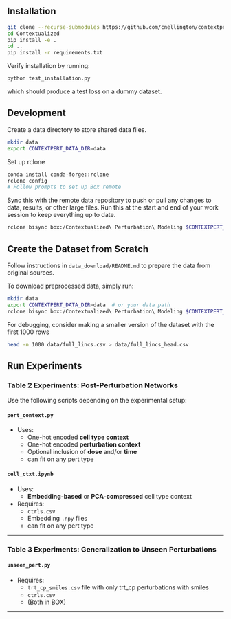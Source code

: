 ## Installation

```bash
git clone --recurse-submodules https://github.com/cnellington/contextpert.git
cd Contextualized
pip install -e .
cd ..
pip install -r requirements.txt
```

Verify installation by running:
```bash
python test_installation.py
```

which should produce a test loss on a dummy dataset.

## Development
Create a data directory to store shared data files.

```bash
mkdir data
export CONTEXTPERT_DATA_DIR=data
```

Set up rclone
```bash
conda install conda-forge::rclone
rclone config
# Follow prompts to set up Box remote
```

Sync this with the remote data repository to push or pull any changes to data, results, or other large files. 
Run this at the start and end of your work session to keep everything up to date.
```bash
rclone bisync box:/Contextualized\ Perturbation\ Modeling $CONTEXTPERT_DATA_DIR
```

## Create the Dataset from Scratch
Follow instructions in `data_download/README.md` to prepare the data from original sources.

To download preprocessed data, simply run:
```bash
mkdir data
export CONTEXTPERT_DATA_DIR=data  # or your data path
rclone bisync box:/Contextualized\ Perturbation\ Modeling $CONTEXTPERT_DATA_DIR
```

For debugging, consider making a smaller version of the dataset with the first 1000 rows
```bash
head -n 1000 data/full_lincs.csv > data/full_lincs_head.csv
```

## Run Experiments

### Table 2 Experiments: Post-Perturbation Networks

Use the following scripts depending on the experimental setup:

#### `pert_context.py`

- Uses:
  - One-hot encoded **cell type context**
  - One-hot encoded **perturbation context**
  - Optional inclusion of **dose** and/or **time**
  - can fit on any pert type

#### `cell_ctxt.ipynb`

- Uses:
  - **Embedding-based** or **PCA-compressed** cell type context
- Requires:
  - `ctrls.csv`
  - Embedding `.npy` files 
  - can fit on any pert type

---

### Table 3 Experiments: Generalization to Unseen Perturbations

#### `unseen_pert.py`

- Requires:
  - `trt_cp_smiles.csv` file with only trt_cp perturbations with smiles
  - `ctrls.csv`
  - (Both in BOX)

---
